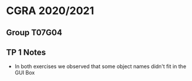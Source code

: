 # CGRA 2020/2021

## Group T07G04

## TP 1 Notes

- In both exercises we observed that some object names didn't fit in the GUI Box